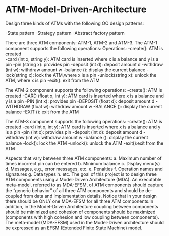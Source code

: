 # ATM-Model-Driven-Architecture
Design three kinds of ATMs with the following OO design patterns: 

-State pattern
-Strategy pattern
-Abstract factory pattern

There are three ATM components: ATM-1, ATM-2 and ATM-3. 
The ATM-1 component supports the following operations: 
Operations: 
-create(): ATM is created  
-card (int x, string y): ATM card is inserted where x is a balance and y is a pin 
-pin (string x): provides pin
-deposit (int d): deposit amount d
-withdraw (int w): withdraw amount w
-balance (): display the current balance
-lock(string x): lock the ATM,where x is a pin 
-unlock(string x): unlock the ATM, where x is pin 
-exit(): exit from the ATM 

The ATM-2 component supports the following operations: 
-create(): ATM is created
-CARD (float x, int y): ATM card is inserted where x is a balance and y is a pin 
-PIN (int x): provides pin 
-DEPOSIT (float d): deposit amount d 
-WITHDRAW (float w): withdraw amount w 
-BALANCE (): display the current balance 
-EXIT (): exit from the ATM 

The ATM-3 component supports the following operations: 
-create(): ATM is created
-card (int x, int y): ATM card is inserted where x is a balance and y is a pin
-pin (int x): provides pin 
-deposit (int d): deposit amount d 
-withdraw (int w): withdraw amount w 
-balance (): display the current balance
-lock(): lock the ATM
-unlock(): unlock the ATM
-exit():exit from the ATM  

Aspects that vary between three ATM components: a. Maximum number of times incorrect pin can be entered b. Minimum balance c. Display menu(s) d. Messages, e.g., error messages, etc. e. Penalties f. Operation names and signatures g. Data types h. etc. The goal of this project is to design three ATM components using a Model-Driven Architecture (MDA). An executable meta-model, referred to as MDA-EFSM, of ATM components should capture the “generic behavior” of all three ATM components and should be de-coupled from data and implementation details. Notice that in your design there should be ONLY one MDA-EFSM for all three ATM components.In addition, in the Model-Driven Architecture coupling between components should be minimized and cohesion of components should be maximized (components with high cohesion and low coupling between components). The meta-model (MDA-EFSM) used in the Model-Driven architecture should be expressed as an EFSM (Extended Finite State Machine) model.

